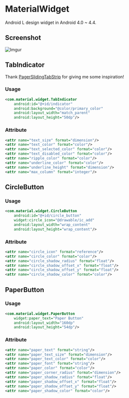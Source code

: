 MaterialWidget
==============

Android L design widget in Android 4.0 ~ 4.4.

## Screenshot ##

![Imgur](http://i.imgur.com/4uT2SRw.png)

## TabIndicator ##
Thank [PagerSlidingTabStrip](https://github.com/astuetz/PagerSlidingTabStrip) for giving me some inspiration!

### Usage ###

```xml
<com.material.widget.TabIndicator
    android:id="@+id/indicator"
    android:background="@color/primary_color"
    android:layout_width="match_parent"
    android:layout_height="50dp"/>
```

### Attribute ###

```xml
<attr name="text_size" format="dimension"/>
<attr name="text_color" format="color"/>
<attr name="text_selected_color" format="color"/>
<attr name="text_disabled_color" format="color"/>
<attr name="ripple_color" format="color"/>
<attr name="underline_color" format="color"/>
<attr name="underline_height" format="dimension"/>
<attr name="max_column" format="integer"/>
```

## CircleButton ##

### Usage ###

```xml
<com.material.widget.CircleButton
    android:id="@+id/circle_button"
    widget:circle_icon="@drawable/ic_add"
    android:layout_width="wrap_content"
    android:layout_height="wrap_content"/>
```

### Attribute ###

```xml
<attr name="circle_icon" format="reference"/>
<attr name="circle_color" format="color"/>
<attr name="circle_shadow_radius" format="float"/>
<attr name="circle_shadow_offset_x" format="float"/>
<attr name="circle_shadow_offset_y" format="float"/>
<attr name="circle_shadow_color" format="color"/>
```

## PaperButton ##

### Usage ###

```xml
<com.material.widget.PaperButton
    widget:paper_text="Paper Button"
    android:layout_width="160dp"
    android:layout_height="54dp"/>
```

### Attribute ###
```xml
<attr name="paper_text" format="string"/>
<attr name="paper_text_size" format="dimension"/>
<attr name="paper_text_color" format="color"/>
<attr name="paper_font" format="string"/>
<attr name="paper_color" format="color"/>
<attr name="paper_corner_radius" format="dimension"/>
<attr name="paper_shadow_radius" format="float"/>
<attr name="paper_shadow_offset_x" format="float"/>
<attr name="paper_shadow_offset_y" format="float"/>
<attr name="paper_shadow_color" format="color"/>
```